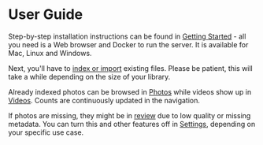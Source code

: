 # User Guide #

Step-by-step installation instructions can be found in [Getting Started](../getting-started/index.md) - 
all you need is a Web browser and Docker to run the server. It is available for Mac, Linux and Windows.

Next, you'll have to [index or import](library/import-vs-index.md) 
existing files. Please be patient, this will take a while depending on the size of your library.

Already indexed photos can be browsed in [Photos](organize/browse.md) 
while videos show up in [Videos](organize/video.md).
Counts are continuously updated in the navigation.

If photos are missing, they might be in [review](organize/review.md) due to low quality or missing metadata.
You can turn this and other features off in [Settings](settings/general.md), depending on
your specific use case.